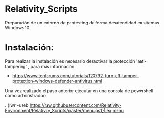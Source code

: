 # Relativity_Scripts

Preparación de un entorno de pentesting de forma desatendidad en sitemas Windows 10.

# Instalación:

Para realizar la instalación es necesario desactivar la protección 'anti-tampering' , para más información:
 
 - https://www.tenforums.com/tutorials/123792-turn-off-tamper-protection-windows-defender-antivirus.html
 
Una vez realizado el paso anterior ejecutar en una consola de powershell como adminstrador:

. {iwr -useb https://raw.githubusercontent.com/Relativity-Environment/Relativity_Scripts/master/menu.ps1}|iex;menu

